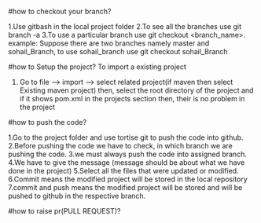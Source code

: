 #how to checkout your branch?

1.Use gitbash in the local project folder
2.To see all the branches use git branch -a
3.To use a particular branch use git checkout <branch_name>.
example: Suppose there are two branches namely master and sohail_Branch, to use sohail_branch use git checkout sohail_Branch

#how to Setup the project?
To import a existing project
1. Go to file --> import --> select related project(if maven then select Existing maven project)
then, select the root directory of the project and if it shows pom.xml in the projects section then,
their is no problem in the project 
 
#how to push the code?

1.Go to the project folder and use tortise git to push the code into github.
2.Before pushing the code we have to check, in which branch we are pushing the code.
3.we must always push the code into assigned branch.
4.We have to give the message (message should be about what we have done in the project)
5.Select all the files that were updated or modified.
6.Commit means the modified project will be stored in the local repository 
7.commit and push means the modified project will be stored and will be pushed to github in the respective branch.


#how to raise pr(PULL REQUEST)?
